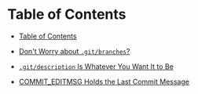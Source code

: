 Table of Contents
===

- [Table of Contents](toc.md)

- [Don't Worry about `.git/branches`?](branches.md)

- [`.git/description` Is Whatever You Want It to Be](description.md)

- [COMMIT_EDITMSG Holds the Last Commit Message](messages.md)
